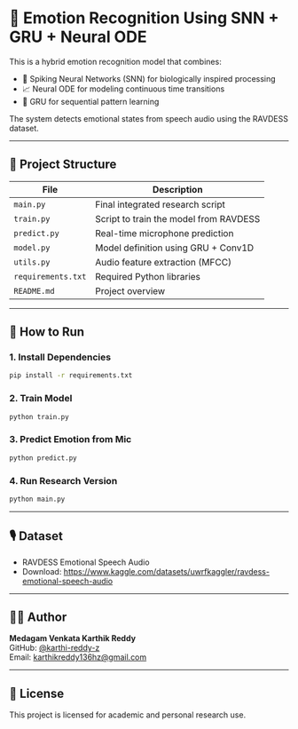 
# 🧠 Emotion Recognition Using SNN + GRU + Neural ODE

This is a hybrid emotion recognition model that combines:

- 🧬 Spiking Neural Networks (SNN) for biologically inspired processing
- 📈 Neural ODE for modeling continuous time transitions
- 🔁 GRU for sequential pattern learning

The system detects emotional states from speech audio using the RAVDESS dataset.

---

## 📁 Project Structure

| File              | Description |
|-------------------|-------------|
| `main.py`         | Final integrated research script |
| `train.py`        | Script to train the model from RAVDESS |
| `predict.py`      | Real-time microphone prediction |
| `model.py`        | Model definition using GRU + Conv1D |
| `utils.py`        | Audio feature extraction (MFCC) |
| `requirements.txt`| Required Python libraries |
| `README.md`       | Project overview |

---

## 🚀 How to Run

### 1. Install Dependencies
```bash
pip install -r requirements.txt
```

### 2. Train Model
```bash
python train.py
```

### 3. Predict Emotion from Mic
```bash
python predict.py
```

### 4. Run Research Version
```bash
python main.py
```

---

## 🎙 Dataset
- RAVDESS Emotional Speech Audio  
- Download: https://www.kaggle.com/datasets/uwrfkaggler/ravdess-emotional-speech-audio

---

## 👨‍💻 Author

**Medagam Venkata Karthik Reddy**  
GitHub: [@karthi-reddy-z](https://github.com/karthi-reddy-z)  
Email: karthikreddy136hz@gmail.com

---

## 📜 License
This project is licensed for academic and personal research use.

